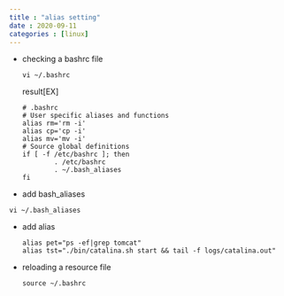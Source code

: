 ```yaml
---
title : "alias setting"
date : 2020-09-11
categories : [linux]
---
```

+ checking a bashrc file
  
  ```
  vi ~/.bashrc
  ```
  result[EX]
  ```
  # .bashrc
  # User specific aliases and functions
  alias rm='rm -i'
  alias cp='cp -i'
  alias mv='mv -i'
  # Source global definitions
  if [ -f /etc/bashrc ]; then
          . /etc/bashrc
          . ~/.bash_aliases
  fi
  ```  
+ add bash_aliases
```
vi ~/.bash_aliases
```
+ add alias
  ```
  alias pet="ps -ef|grep tomcat"
  alias tst="./bin/catalina.sh start && tail -f logs/catalina.out"
  ```
+ reloading a resource file
  ```
  source ~/.bashrc
  ```
   
